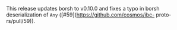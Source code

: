 This release updates borsh to v0.10.0 and fixes a typo in borsh deserialization of `Any` ([#59](https://github.com/cosmos/ibc-
  proto-rs/pull/59)).
